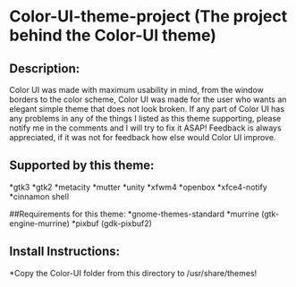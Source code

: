 # Color-UI-theme-project (The project behind the Color-UI theme)

## Description:
Color UI was made with maximum usability in mind, from the window borders to the color scheme, Color UI was made for the user who wants an elegant simple theme that does not look broken. If any part of Color UI has any problems in any of the things I listed as this theme supporting, please notify me in the comments and I will try to fix it ASAP! Feedback is always appreciated, if it was not for feedback how else would Color UI improve.

## Supported by this theme:
*gtk3
*gtk2
*metacity
*mutter
*unity
*xfwm4
*openbox
*xfce4-notify
*cinnamon shell

##Requirements for this theme:
*gnome-themes-standard
*murrine (gtk-engine-murrine)
*pixbuf (gdk-pixbuf2)

## Install Instructions:
*Copy the Color-UI folder from this directory to /usr/share/themes!
